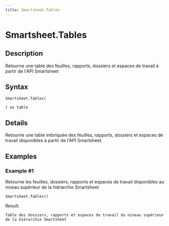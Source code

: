 ```yaml
---
title: Smartsheet.Tables
---
```


# Smartsheet.Tables


## Description

Retourne une table des feuilles, rapports, dossiers et espaces de travail à partir de l&#39;API Smartsheet


## Syntax

```powerquery
Smartsheet.Tables(

) as table
```


## Details

Retourne une table imbriquée des feuilles, rapports, dossiers et espaces de travail disponibles à partir de l'API Smartsheet.


## Examples

### Example #1 
Retourne les feuilles, dossiers, rapports et espaces de travail disponibles au niveau supérieur de la hiérarchie Smartsheet
```powerquery
Smartsheet.Tables()
```

Result: 
```powerquery
Table des dossiers, rapports et espaces de travail du niveau supérieur de la hiérarchie Smartsheet
```



